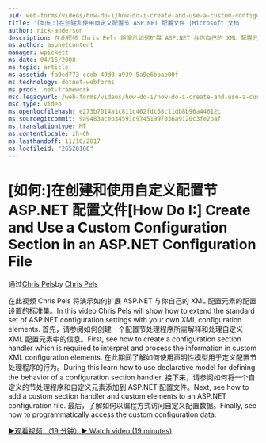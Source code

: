 ```yaml
---
uid: web-forms/videos/how-do-i/how-do-i-create-and-use-a-custom-configuration-section-in-an-aspnet-configuration-file
title: '[如何:]在创建和使用自定义配置节 ASP.NET 配置文件 |Microsoft 文档'
author: rick-anderson
description: 在此视频 Chris Pels 将演示如何扩展 ASP.NET 与你自己的 XML 配置元素的配置设置的标准集。 首先，请参阅如何...
ms.author: aspnetcontent
manager: wpickett
ms.date: 04/16/2008
ms.topic: article
ms.assetid: fa9ed773-cceb-49d0-a939-5a9e6bbae00f
ms.technology: dotnet-webforms
ms.prod: .net-framework
msc.legacyurl: /web-forms/videos/how-do-i/how-do-i-create-and-use-a-custom-configuration-section-in-an-aspnet-configuration-file
msc.type: video
ms.openlocfilehash: e273b7014a1c811c462fdc68c11db8b96a44612c
ms.sourcegitcommit: 9a9483aceb34591c97451997036a9120c3fe2baf
ms.translationtype: MT
ms.contentlocale: zh-CN
ms.lasthandoff: 11/10/2017
ms.locfileid: "26528166"
---
```

<a name="how-do-i-create-and-use-a-custom-configuration-section-in-an-aspnet-configuration-file"></a><span data-ttu-id="716d3-104">[如何:]在创建和使用自定义配置节 ASP.NET 配置文件</span><span class="sxs-lookup"><span data-stu-id="716d3-104">[How Do I:] Create and Use a Custom Configuration Section in an ASP.NET Configuration File</span></span>
====================
<span data-ttu-id="716d3-105">通过[Chris Pels](https://twitter.com/chrispels)</span><span class="sxs-lookup"><span data-stu-id="716d3-105">by [Chris Pels](https://twitter.com/chrispels)</span></span>

<span data-ttu-id="716d3-106">在此视频 Chris Pels 将演示如何扩展 ASP.NET 与你自己的 XML 配置元素的配置设置的标准集。</span><span class="sxs-lookup"><span data-stu-id="716d3-106">In this video Chris Pels will show how to extend the standard set of ASP.NET configuration settings with your own XML configuration elements.</span></span> <span data-ttu-id="716d3-107">首先，请参阅如何创建一个配置节处理程序所需解释和处理自定义 XML 配置元素中的信息。</span><span class="sxs-lookup"><span data-stu-id="716d3-107">First, see how to create a configuration section handler which is required to interpret and process the information in custom XML configuration elements.</span></span> <span data-ttu-id="716d3-108">在此期间了解如何使用声明性模型用于定义配置节处理程序的行为。</span><span class="sxs-lookup"><span data-stu-id="716d3-108">During this learn how to use declarative model for defining the behavior of a configuration section handler.</span></span> <span data-ttu-id="716d3-109">接下来，请参阅如何将一个自定义的节处理程序和自定义元素添加到 ASP.NET 配置文件。</span><span class="sxs-lookup"><span data-stu-id="716d3-109">Next, see how to add a custom section handler and custom elements to an ASP.NET configuration file.</span></span> <span data-ttu-id="716d3-110">最后，了解如何以编程方式访问自定义配置数据。</span><span class="sxs-lookup"><span data-stu-id="716d3-110">Finally, see how to programmatically access the custom configuration data.</span></span>

[<span data-ttu-id="716d3-111">&#9654;观看视频 （19 分钟）</span><span class="sxs-lookup"><span data-stu-id="716d3-111">&#9654; Watch video (19 minutes)</span></span>](https://channel9.msdn.com/Blogs/ASP-NET-Site-Videos/how-do-i-create-and-use-a-custom-configuration-section-in-an-aspnet-configuration-file)
